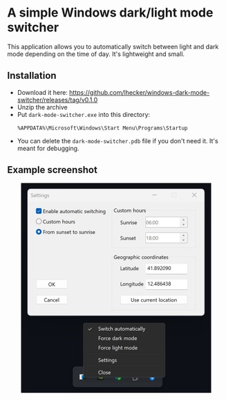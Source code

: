 # A simple Windows dark/light mode switcher

This application allows you to automatically switch between light and dark mode depending on the time of day. It's lightweight and small.

## Installation

* Download it here: https://github.com/lhecker/windows-dark-mode-switcher/releases/tag/v0.1.0
* Unzip the archive
* Put `dark-mode-switcher.exe` into this directory:
  ```
  %APPDATA%\Microsoft\Windows\Start Menu\Programs\Startup
  ```
* You can delete the `dark-mode-switcher.pdb` file if you don't need it. It's meant for debugging.

## Example screenshot

<div style="max-width: 440px; margin: 0 auto">

![An example screenshot](./doc/screenshot.png)

</div>
